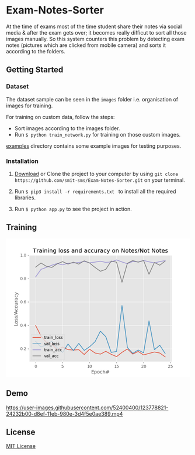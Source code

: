 # Exam-Notes-Sorter

At the time of exams most of the time student share their notes via social media & after the exam gets over; it becomes really difficut to sort all those images manually. So this system counters this problem by detecting exam notes (pictures which are clicked from mobile camera) and sorts it according to the folders.

## Getting Started

### Dataset

The dataset sample can be seen in the `images` folder i.e. organisation of images for training.

For training on custom data, follow the steps:
- Sort images according to the images folder.
- Run `$ python train_network.py` for training on those custom images.

[examples](https://github.com/smit-sms/Exam-Notes-Sorter/tree/main/examples) directory contains some example images for testing purposes.

### Installation

1. [Download](https://github.com/smit-sms/Exam-Notes-Sorter/archive/refs/heads/main.zip) or Clone the project to your computer by using `git clone https://github.com/smit-sms/Exam-Notes-Sorter.git` on your terminal.

2. Run `$ pip3 install -r requirements.txt ` to install all the required libraries.

3. Run `$ python app.py` to see the project in action.


## Training

![Graph](plot.png "Accuracy graph")


## Demo

https://user-images.githubusercontent.com/52400400/123778821-24232b00-d8ef-11eb-980e-3d4f5e0ae389.mp4


## License

[MIT License](https://github.com/smit-sms/Exam-Notes-Sorter/blob/main/LICENSE)
